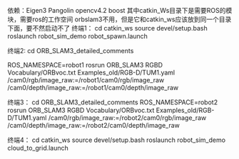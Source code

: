 依赖：Eigen3 Pangolin opencv4.2 boost
其中catkin_Ws目录下是需要ROS的模块，需要ros的工作空间
orbslam3不用，但是它和catkin_ws应该放到同一个目录下面，要不然启动不了
终端1：
cd catkin_ws
source devel/setup.bash
roslaunch robot_sim_demo robot_spawn.launch

终端2:
cd ORB_SLAM3_detailed_comments

ROS_NAMESPACE=robot1 rosrun ORB_SLAM3 RGBD Vocabulary/ORBvoc.txt Examples_old/RGB-D/TUM1.yaml /cam0/rgb/image_raw:=/robot1/cam0/rgb/image_raw /cam0/depth/image_raw:=/robot1/cam0/depth/image_raw

终端3：
cd ORB_SLAM3_detailed_comments
ROS_NAMESPACE=robot2 rosrun ORB_SLAM3 RGBD Vocabulary/ORBvoc.txt Examples_old/RGB-D/TUM1.yaml /cam0/rgb/image_raw:=/robot2/cam0/rgb/image_raw /cam0/depth/image_raw:=/robot2/cam0/depth/image_raw

终端4：
cd catkin_ws
source devel/setup.bash
roslaunch robot_sim_demo cloud_to_grid.launch
